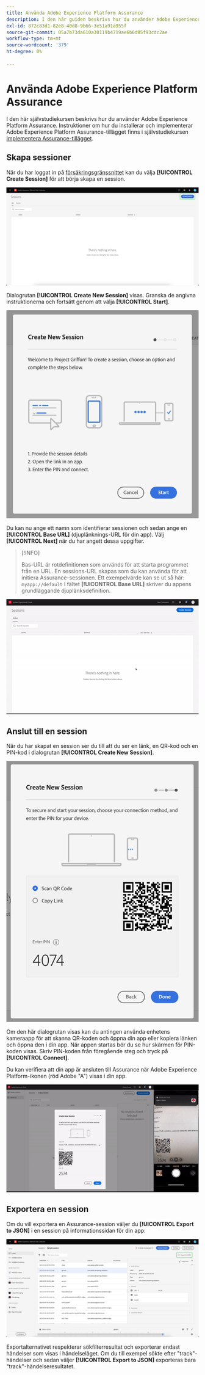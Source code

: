 ```yaml
---
title: Använda Adobe Experience Platform Assurance
description: I den här guiden beskrivs hur du använder Adobe Experience Platform Assurance när det har installerats och implementerats.
exl-id: 872c83d1-82e8-40d8-9b66-3e51a91a955f
source-git-commit: 05a7b73da610a30119b4719ae6b6d85f93cdc2ae
workflow-type: tm+mt
source-wordcount: '379'
ht-degree: 0%

---
```


# Använda Adobe Experience Platform Assurance

I den här självstudiekursen beskrivs hur du använder Adobe Experience Platform Assurance. Instruktioner om hur du installerar och implementerar Adobe Experience Platform Assurance-tillägget finns i självstudiekursen [Implementera Assurance-tillägget](./implement-assurance.md).

## Skapa sessioner

När du har loggat in på [försäkringsgränssnittet](https://experience.adobe.com/assurance) kan du välja **[!UICONTROL Create Session]** för att börja skapa en session.

![Knappen för att skapa session är markerad och visar var du kan skapa en session.](./images/using-assurance/create-session.png)

Dialogrutan **[!UICONTROL Create New Session]** visas. Granska de angivna instruktionerna och fortsätt genom att välja **[!UICONTROL Start]**.

![Dialogrutan Skapa ny session visas med instruktioner om hur du använder Assurance.](./images/using-assurance/create-new-session.png)

Du kan nu ange ett namn som identifierar sessionen och sedan ange en **[!UICONTROL Base URL]** (djuplänknings-URL för din app). Välj **[!UICONTROL Next]** när du har angett dessa uppgifter.

>[!INFO]
>
>Bas-URL är rotdefinitionen som används för att starta programmet från en URL. En sessions-URL skapas som du kan använda för att initiera Assurance-sessionen. Ett exempelvärde kan se ut så här: `myapp://default` I fältet **[!UICONTROL Base URL]** skriver du appens grundläggande djuplänksdefinition.

![Hela arbetsflödet för att skapa en ny session visas.](./images/using-assurance/create-session.gif)

## Anslut till en session

När du har skapat en session ser du till att du ser en länk, en QR-kod och en PIN-kod i dialogrutan **[!UICONTROL Create New Session]**.

![En dialogruta med alternativ för att ansluta till din Assurance-session visas.](./images/using-assurance/create-new-session-pin.png)

Om den här dialogrutan visas kan du antingen använda enhetens kameraapp för att skanna QR-koden och öppna din app eller kopiera länken och öppna den i din app. När appen startas bör du se hur skärmen för PIN-koden visas. Skriv PIN-koden från föregående steg och tryck på **[!UICONTROL Connect]**.

Du kan verifiera att din app är ansluten till Assurance när Adobe Experience Platform-ikonen (röd Adobe &quot;A&quot;) visas i din app.

![Det fullständiga arbetsflödet för att ansluta programmet till en Assurance-session visas.](./images/using-assurance/connect-session.gif)

## Exportera en session

Om du vill exportera en Assurance-session väljer du **[!UICONTROL Export to JSON]** i en session på informationssidan för din app:

![Exporterar en session](./images/using-assurance/export-session.png)

Exportalternativet respekterar sökfilterresultat och exporterar endast händelser som visas i händelseläget. Om du till exempel sökte efter &quot;track&quot;-händelser och sedan väljer **[!UICONTROL Export to JSON]** exporteras bara &quot;track&quot;-händelseresultatet.
